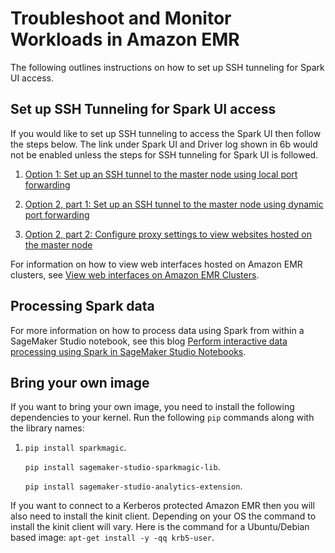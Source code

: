 # Troubleshoot and Monitor Workloads in Amazon EMR<a name="studio-notebooks-emr-cluster-trouble-shoot"></a>

The following outlines instructions on how to set up SSH tunneling for Spark UI access\.

## Set up SSH Tunneling for Spark UI access<a name="studio-notebooks-emr-ssh-tunneling"></a>

If you would like to set up SSH tunneling to access the Spark UI then follow the steps below\. The link under Spark UI and Driver log shown in 6b would not be enabled unless the steps for SSH tunneling for Spark UI is followed\. 

1. [Option 1: Set up an SSH tunnel to the master node using local port forwarding](https://docs.aws.amazon.com/emr/latest/ManagementGuide/emr-ssh-tunnel-local.html)

1. [Option 2, part 1: Set up an SSH tunnel to the master node using dynamic port forwarding](https://docs.aws.amazon.com/emr/latest/ManagementGuide/emr-ssh-tunnel.html)

1. [Option 2, part 2: Configure proxy settings to view websites hosted on the master node](https://docs.aws.amazon.com/emr/latest/ManagementGuide/emr-connect-master-node-proxy.html)

For information on how to view web interfaces hosted on Amazon EMR clusters, see [View web interfaces on Amazon EMR Clusters](https://docs.aws.amazon.com/emr/latest/ManagementGuide/emr-web-interfaces.html)\. 

## Processing Spark data<a name="studio-notebooks-emr-process-spark"></a>

For more information on how to process data using Spark from within a SageMaker Studio notebook, see this blog [Perform interactive data processing using Spark in SageMaker Studio Notebooks](https://aws.amazon.com/blogs/machine-learning/amazon-sagemaker-studio-notebooks-backed-by-spark-in-amazon-emr/)\. 

## Bring your own image<a name="studio-notebooks-emr-process-byoi"></a>

If you want to bring your own image, you need to install the following dependencies to your kernel\. Run the following `pip` commands along with the library names:

1. `pip install sparkmagic`\.

   `pip install sagemaker-studio-sparkmagic-lib`\.

   `pip install sagemaker-studio-analytics-extension`\.

If you want to connect to a Kerberos protected Amazon EMR then you will also need to install the kinit client\. Depending on your OS the command to install the kinit client will vary\. Here is the command for a Ubuntu/Debian based image: `apt-get install -y -qq krb5-user`\.
